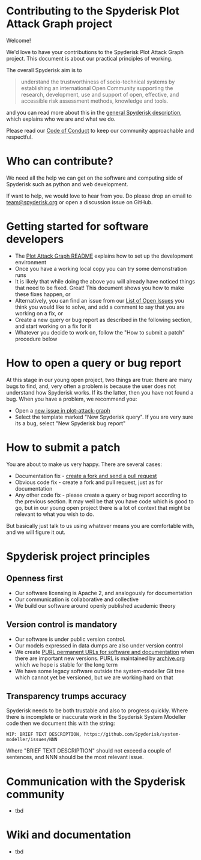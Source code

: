 # Contributing to the Spyderisk Plot Attack Graph project

Welcome!

We'd love to have your contributions to the Spyderisk Plot Attack Graph project. This document is
about our practical principles of working. 

The overall Spyderisk aim is to

> understand the trustworthiness of socio-technical systems by establishing an international Open Community supporting the research, development, use and support of open, effective, and accessible risk assessment methods, knowledge and tools.

and you can read more about this in the [general Spyderisk description](https://github.com/Spyderisk/), which explains
who we are and what we do.

Please read our [Code of Conduct](./CODE-OF-CONDUCT.md) to keep our community approachable and
respectful.

# Who can contribute?

We need all the help we can get on the software and computing side
of Spyderisk such as python and web development.

If want to help, we would love to hear from you.
Do please drop an email to [team@spyderisk.org](mailto://team@spyderisk.org)
or open a discussion issue on GitHub.

# Getting started for software developers

* The [Plot Attack Graph README](./README.md) explains how to set up the development environment
* Once you have a working local copy you can try some demonstration runs
* It is likely that while doing the above you will already have noticed things that need to be fixed. Great! This document shows you how to make these fixes happen, or
* Alternatively, you can find an issue from our [List of Open Issues](https://github.com/Spyderisk/plot-attack-graph/issues) you think you would like to solve, and add a comment to say that you are working on a fix, or
* Create a new query or bug report as described in the following section, and start working on a fix for it
* Whatever you decide to work on, follow the "How to submit a patch" procedure below

# How to open a query or bug report

At this stage in our young open project, two things are true: there are many bugs to find, and, very often a problem is because the user does not understand how Spyderisk works. If its the latter, then you have not found a bug. When you have a problem, we recommend you:

* Open a [new issue in plot-attack-graph](https://github.com/Spyderisk/plot-attack-graph/issues/new)
* Select the template marked "New Spyderisk query". If you are very sure its a bug, select "New Spyderisk bug report"

# How to submit a patch

You are about to make us very happy. There are several cases:

* Documentation fix - [create a fork and send a pull request](https://docs.github.com/en/pull-requests/collaborating-with-pull-requests/proposing-changes-to-your-work-with-pull-requests/creating-a-pull-request-from-a-fork)
* Obvious code fix - create a fork and pull request, just as for documentation
* Any other code fix - please create a query or bug report according to the previous section. It may well be that you have code which is good to go, but in our young open project there is a lot of context that might be relevant to what you wish to do.

But basically just talk to us using whatever means you are comfortable with, and we will figure it out.

# Spyderisk project principles

## Openness first

* Our software licensing is Apache 2, and analogously for documentation
* Our communication is collaborative and collective
* We build our software around openly published academic theory

## Version control is mandatory

* Our software is under public version control.
* Our models expressed in data dumps are also under version control
* We create [PURL permanent URLs for software and documentation](https://purl.archive.org/domain/spyderisk) when there are important new versions. PURL is maintained by [archive.org](https://archive.org) which we hope is stable for the long term
* We have some legacy software outside the system-modeller Git tree which cannot yet be versioned, but we are working hard on that

## Transparency trumps accuracy

Spyderisk needs to be both trustable and also to progress quickly. Where there
is incomplete or inaccurate work in the Spyderisk System Modeller code then we document
this with the string:

```
WIP: BRIEF TEXT DESCRIPTION, https://github.com/Spyderisk/system-modeller/issues/NNN
```

Where "BRIEF TEXT DESCRIPTION" should not exceed a couple of sentences, and NNN
should be the most relevant issue.


# Communication with the Spyderisk community

* tbd

# Wiki and documentation

* tbd
